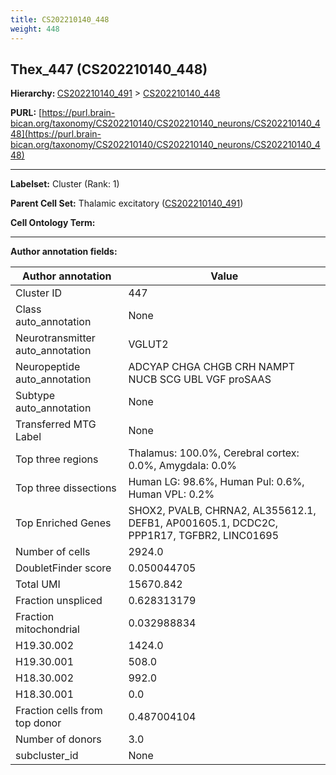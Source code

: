 ```yaml
---
title: CS202210140_448
weight: 448
---
```

## Thex_447 (CS202210140_448)
<b>Hierarchy: </b>
[CS202210140_491](../CS202210140_491) >
[CS202210140_448](../CS202210140_448)

**PURL:** [https://purl.brain-bican.org/taxonomy/CS202210140/CS202210140_neurons/CS202210140_448](https://purl.brain-bican.org/taxonomy/CS202210140/CS202210140_neurons/CS202210140_448)

---


**Labelset:** Cluster (Rank: 1)

**Parent Cell Set:** Thalamic excitatory ([CS202210140_491](../CS202210140_491))



**Cell Ontology Term:** 

[MARKER GENES.]: #


---

[TRANSFERRED ANNOTATIONS.]: #


[AUTHOR ANNOTATION FIELDS.]: #


**Author annotation fields:**

| Author annotation | Value |
|-------------------|-------|
|Cluster ID|447|
|Class auto_annotation|None|
|Neurotransmitter auto_annotation|VGLUT2|
|Neuropeptide auto_annotation|ADCYAP CHGA CHGB CRH NAMPT NUCB SCG UBL VGF proSAAS|
|Subtype auto_annotation|None|
|Transferred MTG Label|None|
|Top three regions|Thalamus: 100.0%, Cerebral cortex: 0.0%, Amygdala: 0.0%|
|Top three dissections|Human LG: 98.6%, Human Pul: 0.6%, Human VPL: 0.2%|
|Top Enriched Genes|SHOX2, PVALB, CHRNA2, AL355612.1, DEFB1, AP001605.1, DCDC2C, PPP1R17, TGFBR2, LINC01695|
|Number of cells|2924.0|
|DoubletFinder score|0.050044705|
|Total UMI|15670.842|
|Fraction unspliced|0.628313179|
|Fraction mitochondrial|0.032988834|
|H19.30.002|1424.0|
|H19.30.001|508.0|
|H18.30.002|992.0|
|H18.30.001|0.0|
|Fraction cells from top donor|0.487004104|
|Number of donors|3.0|
|subcluster_id|None|
